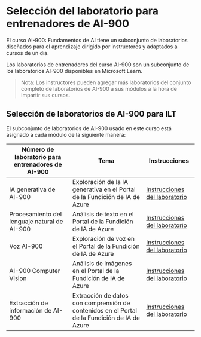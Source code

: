 # Selección del laboratorio para entrenadores de AI-900

El curso AI-900: Fundamentos de AI tiene un subconjunto de laboratorios diseñados para el aprendizaje dirigido por instructores y adaptados a cursos de un día.

Los laboratorios de entrenadores del curso AI-900 son un subconjunto de los laboratorios AI-900 disponibles en Microsoft Learn.

> Nota: Los instructores pueden agregar más laboratorios del conjunto completo de laboratorios de AI-900 a sus módulos a la hora de impartir sus cursos.

## Selección de laboratorios de AI-900 para ILT

El subconjunto de laboratorios de AI-900 usado en este curso está asignado a cada módulo de la siguiente manera: 

| Número de laboratorio para entrenadores de AI-900 | Tema | Instrucciones |
| --- | --- | --- |
| IA generativa de AI-900 | Exploración de la IA generativa en el Portal de la Fundición de IA de Azure | [Instrucciones del laboratorio](https://go.microsoft.com/fwlink/?linkid=2249955) |
| Procesamiento del lenguaje natural de AI-900 | Análisis de texto en el Portal de la Fundición de IA de Azure | [Instrucciones del laboratorio](https://go.microsoft.com/fwlink/?linkid=2250314) |
| Voz AI-900 | Exploración de voz en el Portal de la Fundición de IA de Azure | [Instrucciones del laboratorio](https://go.microsoft.com/fwlink/?linkid=2250148) |
| AI-900 Computer Vision | Análisis de imágenes en el Portal de la Fundición de IA de Azure | [Instrucciones del laboratorio](https://go.microsoft.com/fwlink/?linkid=2250145) |
| Extracción de información de AI-900 | Extracción de datos con comprensión de contenidos en el Portal de la Fundición de IA de Azure | [Instrucciones del laboratorio](https://go.microsoft.com/fwlink/?linkid=2320420) |



